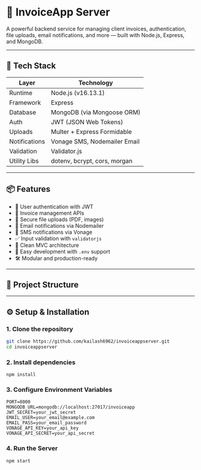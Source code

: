 # 🧾 InvoiceApp Server

A powerful backend service for managing client invoices, authentication, file uploads, email notifications, and more — built with Node.js, Express, and MongoDB.

---

## 🚀 Tech Stack

| Layer        | Technology                       |
|--------------|----------------------------------|
| Runtime      | Node.js (v16.13.1)               |
| Framework    | Express                          |
| Database     | MongoDB (via Mongoose ORM)       |
| Auth         | JWT (JSON Web Tokens)            |
| Uploads      | Multer + Express Formidable      |
| Notifications| Vonage SMS, Nodemailer Email     |
| Validation   | Validator.js                     |
| Utility Libs | dotenv, bcrypt, cors, morgan     |

---

## 📦 Features

- 🔐 User authentication with JWT
- 🧾 Invoice management APIs
- 📁 Secure file uploads (PDF, images)
- 📧 Email notifications via Nodemailer
- 📲 SMS notifications via Vonage
- ✅ Input validation with `validatorjs`
- 📂 Clean MVC architecture
- 🧪 Easy development with `.env` support
- 🛠️ Modular and production-ready

---

## 📁 Project Structure


---

## ⚙️ Setup & Installation

### 1. Clone the repository

```bash
git clone https://github.com/kailash6962/invoiceappserver.git
cd invoiceappserver
```

### 2. Install dependencies
```
npm install
```

### 3. Configure Environment Variables
```
PORT=8000
MONGODB_URL=mongodb://localhost:27017/invoiceapp
JWT_SECRET=your_jwt_secret
EMAIL_USER=your_email@example.com
EMAIL_PASS=your_email_password
VONAGE_API_KEY=your_api_key
VONAGE_API_SECRET=your_api_secret
```

### 4. Run the Server
```
npm start
```
